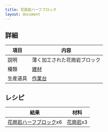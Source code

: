 ```yaml
---
title: 花崗岩ハーフブロック
layout: document
---
```

## 詳細

|項目|内容|
|---|---|
|説明|薄く加工された花崗岩ブロック|
|種類|[建材](建材)|
|生産道具|[作業台](作業台)|

## レシピ

|結果|材料|
|---|---|
|[花崗岩ハーフブロック](花崗岩ハーフブロック)x6|[花崗岩](花崗岩)x3|

